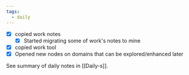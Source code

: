 ```yaml
---
tags:
  - daily
---
```

- [x] copied work notes
	- [x] Started migrating some of work's notes to mine
- [x] copied work tool
- [x] Opened new nodes on domains that can be explored/enhanced later

See summary of daily notes in [[Daily-s]].